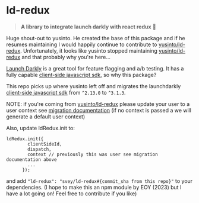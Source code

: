 # ld-redux

> **A library to integrate launch darkly with react redux** :clap:

Huge shout-out to yusinto. He created the base of this package and if he resumes maintaining I would happily continue to contribute to [yusinto/ld-redux](https://github.com/yusinto/ld-redux). Unfortunately, it looks like yusinto stopped maintaining [yusinto/ld-redux](https://github.com/yusinto/ld-redux) and that probably why you're here...

[Launch Darkly](https://launchdarkly.com/faq.html) is a great tool for feature flagging and a/b testing. It has a fully capable [client-side javascript sdk](https://github.com/launchdarkly/js-client), so why this package?

 This repo picks up where yusinto left off and migrates the launchdarkly [client-side javascript sdk](https://github.com/launchdarkly/js-client) from `^2.13.0` to `^3.1.3`.

NOTE: if you're coming from [yusinto/ld-redux](https://github.com/yusinto/ld-redux) please update your user to a user context see [migration documentation](https://docs.launchdarkly.com/sdk/client-side/javascript/migration-2-to-3#understanding-differences-between-users-and-contexts) (if no context is passed a we will generate a default user context)

Also, update ldRedux.init to:

```
ldRedux.init({
        clientSideId,
        dispatch,
        context // previously this was user see migration documentation above
        ...
      });
```

and add `"ld-redux": "svey/ld-redux#{commit_sha from this repo}"` to your dependencies. (I hope to make this an npm module by EOY (2023) but I have a lot going on! Feel free to contribute if you like)
